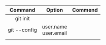 |   Command    |          Option           | Commend |
| :----------: | :-----------------------: | :-----: |
|   git init   |                           |         |
| git --config | user.name<br />user.email |         |
|              |                           |         |

